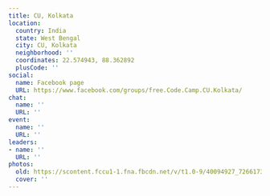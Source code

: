 ```yaml
---
title: CU, Kolkata
location:
  country: India
  state: West Bengal
  city: CU, Kolkata
  neighborhood: ''
  coordinates: 22.574943, 88.362892
  plusCode: ''
social:
  name: Facebook page
  URL: https://www.facebook.com/groups/free.Code.Camp.CU.Kolkata/
chat:
  name: ''
  URL: ''
event:
  name: ''
  URL: ''
leaders:
- name: ''
  URL: ''
photos:
  old: https://scontent.fccu1-1.fna.fbcdn.net/v/t1.0-9/40094927_726617307697940_7335538390466560000_o.jpg?_nc_cat=0&oh=7f7cca5f10d14206a0c34daf853af77d&oe=5C389A4A
  cover: ''
---
```

